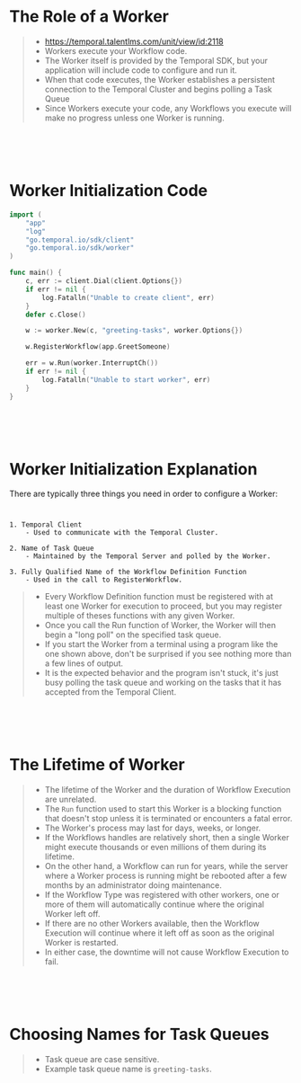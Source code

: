 # The Role of a Worker

> - https://temporal.talentlms.com/unit/view/id:2118
> - Workers execute your Workflow code.
> - The Worker itself is provided by the Temporal SDK, but your application will include code to configure and run it.
> - When that code executes, the Worker establishes a persistent connection to the Temporal Cluster and begins polling a Task Queue
> - Since Workers execute your code, any Workflows you execute will make no progress unless one Worker is running.

<br />
<br />
<br />



# Worker Initialization Code

```go
import (
    "app"
    "log"
    "go.temporal.io/sdk/client"
    "go.temporal.io/sdk/worker"
)

func main() {
    c, err := client.Dial(client.Options{})
    if err != nil {
        log.Fatalln("Unable to create client", err)
    }
    defer c.Close()

    w := worker.New(c, "greeting-tasks", worker.Options{})

    w.RegisterWorkflow(app.GreetSomeone)

    err = w.Run(worker.InterruptCh())
    if err != nil {
        log.Fatalln("Unable to start worker", err)
    }
}
```

<br />
<br />
<br />



# Worker Initialization Explanation

There are typically three things you need in order to configure a Worker:
#

```plaintext
1. Temporal Client
    - Used to communicate with the Temporal Cluster.

2. Name of Task Queue
    - Maintained by the Temporal Server and polled by the Worker.

3. Fully Qualified Name of the Workflow Definition Function
    - Used in the call to RegisterWorkflow.
```

> - Every Workflow Definition function must be registered with at least one Worker for execution to proceed, but you may register multiple of theses functions with any given Worker.
> - Once you call the Run function of Worker, the Worker will then begin a "long poll" on the specified task queue.
> - If you start the Worker from a terminal using a program like the one shown above, don't be surprised if you see nothing more than a few lines of output.
> - It is the expected behavior and the program isn't stuck, it's just busy polling the task queue and working on the tasks that it has accepted from the Temporal Client.

<br />
<br />
<br />



# The Lifetime of Worker

> - The lifetime of the Worker and the duration of Workflow Execution are unrelated.
> - The `Run` function used to start this Worker is a blocking function that doesn't stop unless it is terminated or encounters a fatal error.
> - The Worker's process may last for days, weeks, or longer.
> - If the Workflows handles are relatively short, then a single Worker might execute thousands or even millions of them during its lifetime.
> - On the other hand, a Workflow can run for years, while the server where a Worker process is running might be rebooted after a few months by an administrator doing maintenance.
> - If the Workflow Type was registered with other workers, one or more of them will automatically continue where the original Worker left off.
> - If there are no other Workers available, then the Workflow Execution will continue where it left off as soon as the original Worker is restarted.
> - In either case, the downtime will not cause Workflow Execution to fail.

<br />
<br />
<br />



# Choosing Names for Task Queues

> - Task queue are case sensitive.
> - Example task queue name is `greeting-tasks`.
